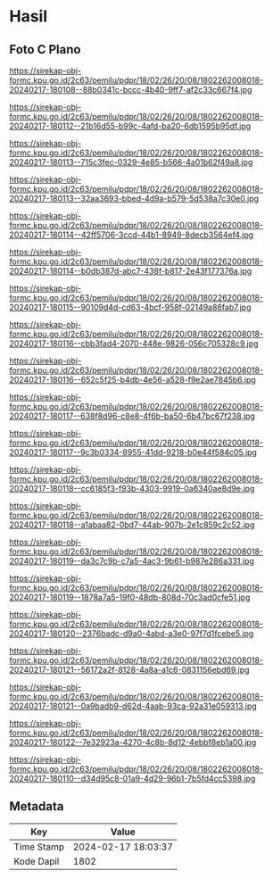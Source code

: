 # Hasil

## Foto C Plano

https://sirekap-obj-formc.kpu.go.id/2c63/pemilu/pdpr/18/02/26/20/08/1802262008018-20240217-180108--88b0341c-bccc-4b40-9ff7-af2c33c667f4.jpg

https://sirekap-obj-formc.kpu.go.id/2c63/pemilu/pdpr/18/02/26/20/08/1802262008018-20240217-180112--21b16d55-b99c-4afd-ba20-6db1595b95df.jpg

https://sirekap-obj-formc.kpu.go.id/2c63/pemilu/pdpr/18/02/26/20/08/1802262008018-20240217-180113--715c3fec-0329-4e85-b566-4a01b62f49a8.jpg

https://sirekap-obj-formc.kpu.go.id/2c63/pemilu/pdpr/18/02/26/20/08/1802262008018-20240217-180113--32aa3693-bbed-4d9a-b579-5d538a7c30e0.jpg

https://sirekap-obj-formc.kpu.go.id/2c63/pemilu/pdpr/18/02/26/20/08/1802262008018-20240217-180114--42ff5706-3ccd-44b1-8949-8decb3564ef4.jpg

https://sirekap-obj-formc.kpu.go.id/2c63/pemilu/pdpr/18/02/26/20/08/1802262008018-20240217-180114--b0db387d-abc7-438f-b817-2e43f177376a.jpg

https://sirekap-obj-formc.kpu.go.id/2c63/pemilu/pdpr/18/02/26/20/08/1802262008018-20240217-180115--90109d4d-cd63-4bcf-958f-02149a86fab7.jpg

https://sirekap-obj-formc.kpu.go.id/2c63/pemilu/pdpr/18/02/26/20/08/1802262008018-20240217-180116--cbb3fad4-2070-448e-9826-056c705328c9.jpg

https://sirekap-obj-formc.kpu.go.id/2c63/pemilu/pdpr/18/02/26/20/08/1802262008018-20240217-180116--652c5f25-b4db-4e56-a528-f9e2ae7845b6.jpg

https://sirekap-obj-formc.kpu.go.id/2c63/pemilu/pdpr/18/02/26/20/08/1802262008018-20240217-180117--638f8d96-c8e8-4f6b-ba50-6b47bc67f238.jpg

https://sirekap-obj-formc.kpu.go.id/2c63/pemilu/pdpr/18/02/26/20/08/1802262008018-20240217-180117--9c3b0334-8955-41dd-9218-b0e44f584c05.jpg

https://sirekap-obj-formc.kpu.go.id/2c63/pemilu/pdpr/18/02/26/20/08/1802262008018-20240217-180118--cc6185f3-f93b-4303-9919-0a6340ae8d9e.jpg

https://sirekap-obj-formc.kpu.go.id/2c63/pemilu/pdpr/18/02/26/20/08/1802262008018-20240217-180118--a1abaa82-0bd7-44ab-907b-2e1c859c2c52.jpg

https://sirekap-obj-formc.kpu.go.id/2c63/pemilu/pdpr/18/02/26/20/08/1802262008018-20240217-180119--da3c7c9b-c7a5-4ac3-9b61-b987e286a331.jpg

https://sirekap-obj-formc.kpu.go.id/2c63/pemilu/pdpr/18/02/26/20/08/1802262008018-20240217-180119--1878a7a5-19f0-48db-808d-70c3ad0cfe51.jpg

https://sirekap-obj-formc.kpu.go.id/2c63/pemilu/pdpr/18/02/26/20/08/1802262008018-20240217-180120--2376badc-d9a0-4abd-a3e0-97f7d1fcebe5.jpg

https://sirekap-obj-formc.kpu.go.id/2c63/pemilu/pdpr/18/02/26/20/08/1802262008018-20240217-180121--56172a2f-8128-4a8a-a1c6-0831156ebd69.jpg

https://sirekap-obj-formc.kpu.go.id/2c63/pemilu/pdpr/18/02/26/20/08/1802262008018-20240217-180121--0a9badb9-d62d-4aab-93ca-92a31e059313.jpg

https://sirekap-obj-formc.kpu.go.id/2c63/pemilu/pdpr/18/02/26/20/08/1802262008018-20240217-180122--7e32923a-4270-4c8b-8d12-4ebbf8eb1a00.jpg

https://sirekap-obj-formc.kpu.go.id/2c63/pemilu/pdpr/18/02/26/20/08/1802262008018-20240217-180110--d34d95c8-01a9-4d29-96b1-7b5fd4cc5398.jpg


## Metadata

| Key        | Value               |
| ---------- | ------------------- |
| Time Stamp | 2024-02-17 18:03:37 |
| Kode Dapil | 1802                |



